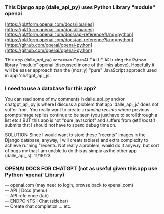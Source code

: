 ### This Django app (dalle_api_py) uses Python Library "module" openai

[https://platform.openai.com/docs/libraries](https://platform.openai.com/docs/libraries)  
[https://platform.openai.com/docs/api-reference?lang=python](https://platform.openai.com/docs/api-reference?lang=python)  
[https://github.com/openai/openai-python](https://github.com/openai/openai-python)  

This app (dalle_api_py) accesses OpenAI DALLE API using the Python library "module" openai (discussed 
in one of the links above). Hopefully it will be easier approach than the (mostly) "pure" JavaScript approach used 
in app 'chatgpt_api_js'.

### I need to use a database for this app?

You can read some of my comments in dalle_api_py and/or chatgpt_api_py.js where I discuss a problem that app 
'dalle_api_js' does not suffer from. You really want to create a *running recents* where previous prompt/image replies 
continue to be seen (you just have to scroll through a list etc.) BUT this app is not "pure javascript" and suffers 
from get()/post() submits that I should not have to spend debug time on.

SOLUTION: Since I would want to store these "recents" images in the Django database, anyway, I will create table(s) 
and extra complexity to achieve running "recents. Not really a problem, would do it anyway, but sort of bugs me that I 
am unable to do this as simply as the other app (dalle_api_js). 11/18/23

### OPENAI DOCS FOR CHATGPT (not as useful given this app use Python 'openai' Library)

-- openai.com (may need to login, browse back to openai.com)  
-- API | Docs (menu)  
-- API reference (tab)  
-- ENDPOINTS | Chat (sidebar)  
-- Create chat completion ... etc.  
